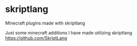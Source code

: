 # skriptlang
Minecraft plugins made with skriptlang

Just some minecraft additions I have made utilizing skriptlang
https://github.com/SkriptLang
